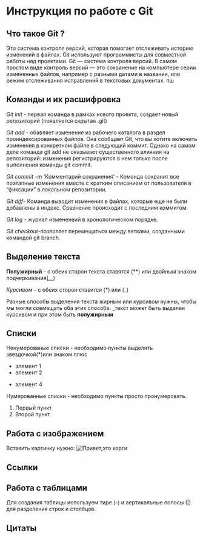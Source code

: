 # Инструкция по работе с Git

## Что такое Git ?
Это система контроля версий, которая помогает отслеживать историю изменений в файлах. Git используют программисты для совместной работы над проектами. Git — система контроля версий. В самом простом виде контроль версий — это сохранение на компьютере серии измененных файлов, например с разными датами в названии, или режим отслеживания исправлений в текстовых документах.
пш
## Команды и их расшифровка

*Git init* - первая команда в рамках нового проекта, создает новый репозиторий (появляется скрытая .git)

*Git add* - обавляет изменение из рабочего каталога в раздел проиндексированных файлов. Она сообщает Git, что вы хотите включить изменения в конкретном файле в следующий коммит. Однако на самом деле команда git add не оказывает существенного влияния на репозиторий: изменения регистрируются в нем только после выполнения команды git commit.

*Git commit* -m 'Комментарий сохранения' - Команда сохранит все поэтапные изменения вместе с кратким описанием от пользователя в “фиксации” в локальном репозитории.

*Git diff*- Команда выводит изменения в файлах, которые еще не были добавлены в индекс. Сравнение происходит с последним коммитом.

*Git log* - журнал измененеий в хронологическом порядке. 

*Git checkout*-позволяет перемещаться между ветками, созданными командой git branch.

## Выделение текста

**Полужирный** - с обеих сторон текста ставятся (**) или двойным знаком подчеркивания(__)

*Курсивом* - с обеих сторон ставится (*) или (_)

Разные способы выделения текста жирным или курсивом  нужны, чтобы мы могли совмещать оба этих способа. _текст может быть выделен курсивом и при этом быть **полужирным** 


## Списки

Ненумерованые списки - необходимо пункты выделить звездочкой(*)или знаком плюс

* элемент 1
* элемент 2
+ элемент 4

Нумерованные списки - необходимо пункты просто пронумеровать.

1. Первый пункт
2. Второй пункт


## Работа с изображением
Вставить картинку нужно:
![Привет,это корги ](%D0%BA%D0%BE%D1%80%D0%B3%D0%B8.jpg)


## Ссылки

## Работа с таблицами
Для создания таблицы используем тире (-) и аертикальные полосы (|) для разделения строк и столбцов.

## Цитаты

